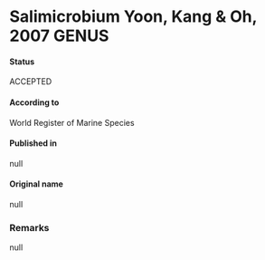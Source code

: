 # Salimicrobium Yoon, Kang & Oh, 2007 GENUS

#### Status
ACCEPTED

#### According to
World Register of Marine Species

#### Published in
null

#### Original name
null

### Remarks
null